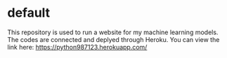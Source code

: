 # default
This repository is used to run a website for my machine learning models. The codes are connected and deplyed through Heroku. 
You can view the link here: https://python987123.herokuapp.com/
